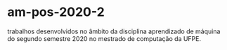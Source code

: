 # am-pos-2020-2
trabalhos desenvolvidos no âmbito da disciplina aprendizado de máquina do segundo semestre 2020 no mestrado de computação da UFPE.
